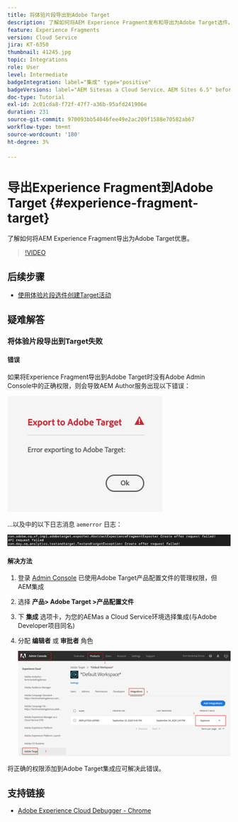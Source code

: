 ```yaml
---
title: 将体验片段导出到Adobe Target
description: 了解如何将AEM Experience Fragment发布和导出为Adobe Target选件。
feature: Experience Fragments
version: Cloud Service
jira: KT-6350
thumbnail: 41245.jpg
topic: Integrations
role: User
level: Intermediate
badgeIntegration: label="集成" type="positive"
badgeVersions: label="AEM Sitesas a Cloud Service、AEM Sites 6.5" before-title="false"
doc-type: Tutorial
exl-id: 2c01cda8-f72f-47f7-a36b-95afd241906e
duration: 231
source-git-commit: 970093bb54046fee49e2ac209f1588e70582ab67
workflow-type: tm+mt
source-wordcount: '180'
ht-degree: 3%

---
```


# 导出Experience Fragment到Adobe Target {#experience-fragment-target}

了解如何将AEM Experience Fragment导出为Adobe Target优惠。

>[!VIDEO](https://video.tv.adobe.com/v/41245?quality=12&learn=on)

## 后续步骤

+ [使用体验片段选件创建Target活动](./create-target-activity.md)

## 疑难解答

### 将体验片段导出到Target失败

#### 错误

如果将Experience Fragment导出到Adobe Target时没有Adobe Admin Console中的正确权限，则会导致AEM Author服务出现以下错误：

![Target API UI错误](assets/error-target-offer.png)

...以及中的以下日志消息 `aemerror` 日志：

![Target API控制台错误](assets/target-console-error.png)

#### 解决方法

1. 登录 [Admin Console](https://adminconsole.adobe.com/) 已使用Adobe Target产品配置文件的管理权限，但AEM集成
2. 选择 __产品> Adobe Target >产品配置文件__
3. 下 __集成__ 选项卡，为您的AEMas a Cloud Service环境选择集成(与Adobe Developer项目同名)
4. 分配 __编辑者__ 或 __审批者__ 角色

   ![Target API错误](assets/target-permissions.png)

将正确的权限添加到Adobe Target集成应可解决此错误。

## 支持链接

+ [Adobe Experience Cloud Debugger - Chrome](https://chrome.google.com/webstore/detail/adobe-experience-platform/bfnnokhpnncpkdmbokanobigaccjkpob)

